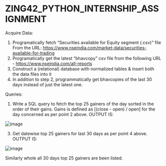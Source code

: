 # ZING42_PYTHON_INTERNSHIP_ASSIGNMENT


Acquire Data:

1. Programatically fetch “Securities available for Equity segment (.csv)” file From the URL: https://www.nseindia.com/market-data/securities-available-for-trading
2. Programatically get the latest “bhavcopy” csv file from the following URL - https://www.nseindia.com/all-reports
3. Construct a (relational) database with normalized tables & insert both the data files into it
4. In addition to step 2, programmatically get bhavcopies of the last 30 days instead of just the latest one.

Queries:

1. Write a SQL query to fetch the top 25 gainers of the day sorted in the order of their gains. Gains is defined as [(close - open) / open] for the day concerned as per point 2 above. 
OUTPUT IS:

![image](https://user-images.githubusercontent.com/63302398/206191038-057c00c7-a66e-4ec4-bb9f-27bed4ccb850.png)



3. Get datewise top 25 gainers for last 30 days as per point 4 above.
OUTPUT IS:

![image](https://user-images.githubusercontent.com/63302398/206191491-28d3b60a-ef27-4ba9-a13d-c7f61b8c76be.png)

Similarly whole all 30 days top 25 gainers are been listed.
